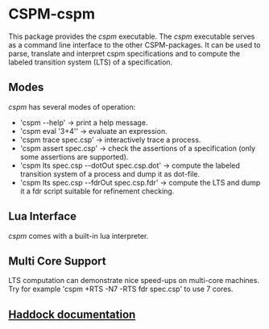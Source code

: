 # CSPM-cspm

This package provides the _cspm_ executable.
The _cspm_ executable serves as a command line interface to the other CSPM-packages.
It can be used to parse, translate and interpret cspm specifications and to
compute the labeled transition system (LTS) of a specification.

## Modes
_cspm_ has several modes of operation:

* 'cspm --help'      -> print a help message.
* 'cspm eval '3+4''  -> evaluate an expression.
* 'cspm trace spec.csp' -> interactively trace a process.
* 'cspm assert spec.csp' -> check the assertions of a specification (only some assertions are supported).
* 'cspm lts spec.csp --dotOut spec.csp.dot' -> compute the labeled transition system of a process and dump it as dot-file.
* 'cspm lts spec.csp --fdrOut spec.csp.fdr'   -> compute the LTS
    and dump it a fdr script suitable for refinement checking.


## Lua Interface
_cspm_ comes with a built-in lua interpreter.

## Multi Core Support
LTS computation can demonstrate nice speed-ups on multi-core machines.
Try for example 'cspm +RTS -N7 -RTS fdr spec.csp' to use 7 cores.

## [Haddock documentation](http://hackage.haskell.org/package/CSPM-cspm)


